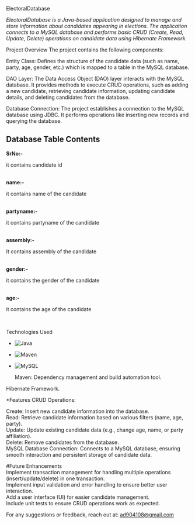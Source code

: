 ElectoralDatabase

*ElectoralDatabase is a Java-based application designed to manage and store information about candidates appearing in elections. The application connects to a MySQL database and performs basic CRUD (Create, Read, Update, Delete) operations on candidate data using Hibernate Framework.*

Project Overview
The project contains the following components:

Entity Class: Defines the structure of the candidate data (such as name, party, age, gender, etc.) which is mapped to a table in the MySQL database.

DAO Layer: The Data Access Object (DAO) layer interacts with the MySQL database. It provides methods to execute CRUD operations, such as adding a new candidate, retrieving candidate information, updating candidate details, and deleting candidates from the database.

Database Connection: The project establishes a connection to the MySQL database using JDBC. It performs operations like inserting new records and querying the database.

## Database Table Contents
<b>SrNo:-</b> <p>it contains candidate id</p><br>
<b>name:-</b><p> it contains name of the candidate</p><br>
<b>partyname:-</b><p> it contains partyname of the candidate</p><br>
<b>assembly:- </b><p>It contains assembly of the candidate</p><br>
<b>gender:-</b><p> it contains the gender of the candidate </p><br>
<b>age:-</b><p> it contains the age of the candidate </p><br>

Technologies Used
- ![Java](https://img.shields.io/badge/Java-ED8B00?style=for-the-badge&logo=java&logoColor=white)
- ![Maven](https://img.shields.io/badge/Maven-C71A36?style=for-the-badge&logo=apache-maven&logoColor=white)
- ![MySQL](https://img.shields.io/badge/MySQL-00758F?style=for-the-badge&logo=mysql&logoColor=white)

  Maven: Dependency management and build automation tool.
  
Hibernate Framework.


*Features
CRUD Operations:<br>

Create: Insert new candidate information into the database.<br>
Read: Retrieve candidate information based on various filters (name, age, party).<br>
Update: Update existing candidate data (e.g., change age, name, or party affiliation).<br>
Delete: Remove candidates from the database.<br>
MySQL Database Connection: Connects to a MySQL database, ensuring smooth interaction and persistent storage of candidate data.<br>



#Future Enhancements<br>
Implement transaction management for handling multiple operations (insert/update/delete) in one transaction.<br>
Implement input validation and error handling to ensure better user interaction.<br>
Add a user interface (UI) for easier candidate management.<br>
Include unit tests to ensure CRUD operations work as expected.<br>

For any suggestions or feedback, reach out at: ad904108@gmail.com
